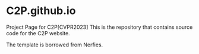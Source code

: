# C2P.github.io
Project Page for C2P[CVPR2023]
This is the repository that contains source code for the C2P website.

The template is borrowed from Nerfies.
